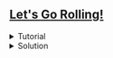 ## [Let's Go Rolling!](https://codeforces.com/problemset/problem/38/E)
<details>
  <summary>Tutorial</summary>

  This is a DP solution.
  We take the input as pairs, i.e. $pair\\{a, b\\} = \\{\textit{co-ordinate}, cost\\}$. Then we sort the array of pairs, since we need to traverse the array in increasing order.
  Now, for each index of co-ordinate, we have 2 options, either to stick a pin to it or let it roll to the previous stuck pin. We can do this with a naive recursion. But If we look closely, for every index and every stuck pin previous to this index, we will repeat the same recursive procedure, which we can store in $dp_{i,j}=\textrm{minimum cost for index i if j was pinned before}$. So, we apply this dp function to all $i,j,1\leq j< i \leq n$.
  <details>
    <summary>Base Case</summary>

    dp[n][i] = 0, for all i
  </details>
  <details>
    <summary>Transition</summary>

    dp[i][j] = min(arra[i].cost + f(i + 1, i), arra[i].x - arra[j].x + f(i + 1, j))
  </details>
</details>
<details>
  <summary>Solution</summary>

  ```cpp
  // In the name of Allah, the Most Gracious, the Most Merciful
  #include "bits/stdc++.h"

  #define fast ios::sync_with_stdio(0);cin.tie(0)
  #define tests int t=1;if(multi_test)cin>>t;for(int kase=1;kase<=t;kase++)
  #define caseout cout << "Case " << kase << ": "
  #define range(v, n) v, v + n
  #define all(v) v.begin(), v.end()
  #define partial(v, n) v.begin(), v.begin() + n
  #define ulta(v) v.rbegin(), v.rend()
  #define precision(x) fixed << setprecision(x)
  #define watch(x) cout << #x << "=" << x
  #define x first
  #define c second

  using namespace std;

  typedef long long ll;
  typedef pair<int, int> PII;

  const bool multi_test = false;
  int n;
  vector<PII> a;
  vector<vector<ll>> dp;

  ll f(int i, int pre) {
    if(i == n)
      return 0;
    if(dp[i][pre] != -1)
      return dp[i][pre];

    ll ret = min(a[i].c + f(i + 1, i), a[i].x - a[pre].x + f(i + 1, pre));
    return dp[i][pre] = ret;
  }

  void magic() {
    cin >> n;
    a.resize(n), dp.assign(n + 1, vector<ll>(n + 1, -1));
    for(auto &[i, j]: a)
      cin >> i >> j;

    sort(all(a));

    cout << a[0].c + f(1, 0);
  }

  signed main() {
    fast;

    tests {
      magic();
      cout << '\n';
    }

    return 0;
  }
  ```
</details>